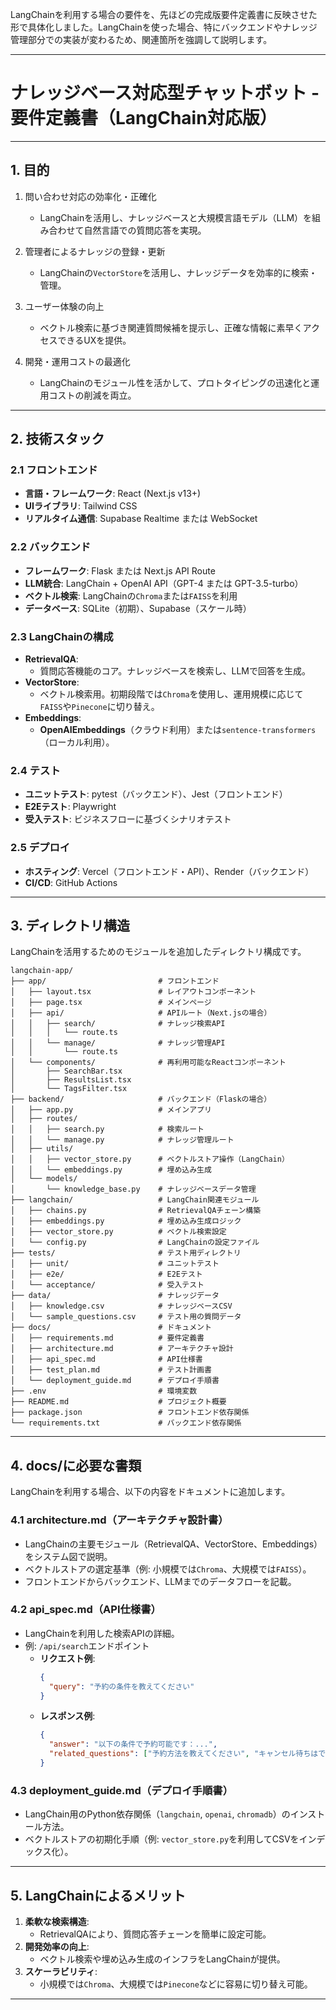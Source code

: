 LangChainを利用する場合の要件を、先ほどの完成版要件定義書に反映させた形で具体化しました。LangChainを使った場合、特にバックエンドやナレッジ管理部分での実装が変わるため、関連箇所を強調して説明します。

---

# **ナレッジベース対応型チャットボット - 要件定義書（LangChain対応版）**

---

## **1. 目的**
1. 問い合わせ対応の効率化・正確化  
   - LangChainを活用し、ナレッジベースと大規模言語モデル（LLM）を組み合わせて自然言語での質問応答を実現。

2. 管理者によるナレッジの登録・更新  
   - LangChainの`VectorStore`を活用し、ナレッジデータを効率的に検索・管理。

3. ユーザー体験の向上  
   - ベクトル検索に基づき関連質問候補を提示し、正確な情報に素早くアクセスできるUXを提供。

4. 開発・運用コストの最適化  
   - LangChainのモジュール性を活かして、プロトタイピングの迅速化と運用コストの削減を両立。

---

## **2. 技術スタック**
### **2.1 フロントエンド**
- **言語・フレームワーク**: React (Next.js v13+)
- **UIライブラリ**: Tailwind CSS
- **リアルタイム通信**: Supabase Realtime または WebSocket

### **2.2 バックエンド**
- **フレームワーク**: Flask または Next.js API Route
- **LLM統合**: LangChain + OpenAI API（GPT-4 または GPT-3.5-turbo）
- **ベクトル検索**: LangChainの`Chroma`または`FAISS`を利用
- **データベース**: SQLite（初期）、Supabase（スケール時）

### **2.3 LangChainの構成**
- **RetrievalQA**:
  - 質問応答機能のコア。ナレッジベースを検索し、LLMで回答を生成。
- **VectorStore**:
  - ベクトル検索用。初期段階では`Chroma`を使用し、運用規模に応じて`FAISS`や`Pinecone`に切り替え。
- **Embeddings**:
  - **OpenAIEmbeddings**（クラウド利用）または`sentence-transformers`（ローカル利用）。

### **2.4 テスト**
- **ユニットテスト**: pytest（バックエンド）、Jest（フロントエンド）
- **E2Eテスト**: Playwright
- **受入テスト**: ビジネスフローに基づくシナリオテスト

### **2.5 デプロイ**
- **ホスティング**: Vercel（フロントエンド・API）、Render（バックエンド）
- **CI/CD**: GitHub Actions

---

## **3. ディレクトリ構造**
LangChainを活用するためのモジュールを追加したディレクトリ構成です。

```plaintext
langchain-app/
├── app/                         # フロントエンド
│   ├── layout.tsx               # レイアウトコンポーネント
│   ├── page.tsx                 # メインページ
│   ├── api/                     # APIルート（Next.jsの場合）
│   │   ├── search/              # ナレッジ検索API
│   │   │   └── route.ts
│   │   └── manage/              # ナレッジ管理API
│   │       └── route.ts
│   └── components/              # 再利用可能なReactコンポーネント
│       ├── SearchBar.tsx
│       ├── ResultsList.tsx
│       └── TagsFilter.tsx
├── backend/                     # バックエンド（Flaskの場合）
│   ├── app.py                   # メインアプリ
│   ├── routes/
│   │   ├── search.py            # 検索ルート
│   │   └── manage.py            # ナレッジ管理ルート
│   ├── utils/
│   │   ├── vector_store.py      # ベクトルストア操作（LangChain）
│   │   └── embeddings.py        # 埋め込み生成
│   └── models/
│       └── knowledge_base.py    # ナレッジベースデータ管理
├── langchain/                   # LangChain関連モジュール
│   ├── chains.py                # RetrievalQAチェーン構築
│   ├── embeddings.py            # 埋め込み生成ロジック
│   ├── vector_store.py          # ベクトル検索設定
│   └── config.py                # LangChainの設定ファイル
├── tests/                       # テスト用ディレクトリ
│   ├── unit/                    # ユニットテスト
│   ├── e2e/                     # E2Eテスト
│   └── acceptance/              # 受入テスト
├── data/                        # ナレッジデータ
│   ├── knowledge.csv            # ナレッジベースCSV
│   └── sample_questions.csv     # テスト用の質問データ
├── docs/                        # ドキュメント
│   ├── requirements.md          # 要件定義書
│   ├── architecture.md          # アーキテクチャ設計
│   ├── api_spec.md              # API仕様書
│   ├── test_plan.md             # テスト計画書
│   └── deployment_guide.md      # デプロイ手順書
├── .env                         # 環境変数
├── README.md                    # プロジェクト概要
├── package.json                 # フロントエンド依存関係
└── requirements.txt             # バックエンド依存関係
```

---

## **4. docs/に必要な書類**
LangChainを利用する場合、以下の内容をドキュメントに追加します。

### **4.1 architecture.md（アーキテクチャ設計書）**
- LangChainの主要モジュール（RetrievalQA、VectorStore、Embeddings）をシステム図で説明。
- ベクトルストアの選定基準（例: 小規模では`Chroma`、大規模では`FAISS`）。
- フロントエンドからバックエンド、LLMまでのデータフローを記載。

### **4.2 api_spec.md（API仕様書）**
- LangChainを利用した検索APIの詳細。
- 例: `/api/search`エンドポイント
  - **リクエスト例**:
    ```json
    {
      "query": "予約の条件を教えてください"
    }
    ```
  - **レスポンス例**:
    ```json
    {
      "answer": "以下の条件で予約可能です：...",
      "related_questions": ["予約方法を教えてください", "キャンセル待ちはできますか？"]
    }
    ```

### **4.3 deployment_guide.md（デプロイ手順書）**
- LangChain用のPython依存関係（`langchain`, `openai`, `chromadb`）のインストール方法。
- ベクトルストアの初期化手順（例: `vector_store.py`を利用してCSVをインデックス化）。

---

## **5. LangChainによるメリット**
1. **柔軟な検索構造**:
   - RetrievalQAにより、質問応答チェーンを簡単に設定可能。
2. **開発効率の向上**:
   - ベクトル検索や埋め込み生成のインフラをLangChainが提供。
3. **スケーラビリティ**:
   - 小規模では`Chroma`、大規模では`Pinecone`などに容易に切り替え可能。

---

